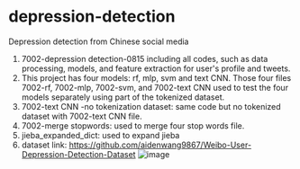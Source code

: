 # depression-detection
Depression detection from Chinese social media

1. 7002-depression detection-0815 including all codes, such as data processing, models, and feature extraction for user's profile and tweets.
2. This project has four models: rf, mlp, svm and text CNN.  Those four files 7002-rf, 7002-mlp, 7002-svm, and 7002-text CNN used to test the four models separately using part of the tokenized dataset. 
3. 7002-text CNN -no tokenization dataset: same code but no tokenized dataset with 7002-text CNN file.
4. 7002-merge stopwords: used to merge four stop words file.
5. jieba_expanded_dict: used to expand jieba
6.  dataset link: https://github.com/aidenwang9867/Weibo-User-Depression-Detection-Dataset
![image](https://github.com/ShDanny/depression-detection/assets/125326817/d0f5268d-dc54-44de-b52c-2c1fa195e4f5)

